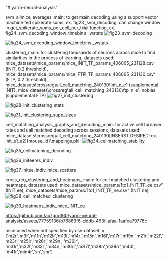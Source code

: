 "# yarm-neural-analysis" 

svm_allmice_averages_main:
to get main decoding using a support vector machine fed spikerate sums, ex. fig23_svm_decoding, can change window in get_spikerate_sums_per_cell_per_trial function, ex. fig24_svm_decoding_window_timebins _wstats
![fig23_svm_decoding](https://github.com/aozgur360/yarm-neural-analysis/assets/77759136/1db8d79a-ad15-4a14-87c1-d54cd493f05b)

![fig24_svm_decoding_window_timebins _wstats](https://github.com/aozgur360/yarm-neural-analysis/assets/77759136/422a4781-7e0a-46af-9ba3-4c6494c3ebd6)

clustering_main:
for clustering thousands of neurons across mice to find similarities in the process of learning, datasets used: mice_datasets\mice_params/mice_INIT_TF_params_406065_231128.csv (INIT, 0.2 threshold), mice_datasets\mice_params/mice_FTP_TF_params_406065_231130.csv' (FTP, 0.2 threshold), mice_datasets\crossreg\all_cell_matching_240130\init_n_e1 (supplemental INIT), mice_datasets\crossreg\all_cell_matching_240130\ftp_n_e1_nobias (supplemental FTP)
![fig27_init_clustering](https://github.com/aozgur360/yarm-neural-analysis/assets/77759136/dfb6ebf6-0471-4128-903d-d95ba3c0007c)

![fig28_init_clustering_stats](https://github.com/aozgur360/yarm-neural-analysis/assets/77759136/3d466ea3-9d4f-419c-ad14-c4d4bb72cab8)

![fig31_init_clustering_supp_sizes](https://github.com/aozgur360/yarm-neural-analysis/assets/77759136/e634668c-24b1-4f85-aea4-a779e306b3ec)


cell_matching_analysis_graphs_and_decoding_main:
for active cell turnover rates and cell matched decoding across sessions, datasets used: mice_datasets\crossreg\all_cell_matching_240130\[INSERST DESIRED: ex. init_e1_e2]\{mouse_id}\mappings.pkl'
![fig34_cellmatching_stability](https://github.com/aozgur360/yarm-neural-analysis/assets/77759136/176b2928-c084-4dca-b704-78ce6f3b63d5)

![fig35_cellmatching_decoding](https://github.com/aozgur360/yarm-neural-analysis/assets/77759136/6c8cebff-1285-40af-a670-33b91008d15c)

![fig36_initeeres_indiv](https://github.com/aozgur360/yarm-neural-analysis/assets/77759136/4e61aa3e-0b6c-4af6-b3b6-4746638d976e)

![fig37_initee_indiv_mice_scatters](https://github.com/aozgur360/yarm-neural-analysis/assets/77759136/5077dd53-2479-4170-9af8-31a278e637b0)

cross_reg_clustering_and_heatmaps_main: 
for cell matched clustering and heatmaps, datasets used: mice_datasets/mice_params/1to1_INIT_TF_ee.csv" (INIT ee), mice_datasets/mice_params/1to1_INIT_TF_ne.csv" (INIT ne)
![fig38_cell_matched_clustering](https://github.com/aozgur360/yarm-neural-analysis/assets/77759136/dad42f28-1c27-421e-a9f2-d6287cd52b00)

![fig39_heatmaps_indiv_mice_INIT_ee](https://github.com/aozgur360/yarm-neural-analysis/assets/77759136/b9bcdb6b-f22b-4cb6-893d-95f056669a11)

https://github.com/aozgur360/yarm-neural-analysis/assets/77759136/b76869f6-dddb-493f-afaa-1aafea79778c

mice used when not specified by csv dataset: = ['m2r','m9r','m11n','m12lr','m13l','m14r','m15n','m16l','m17r','m19n','m21r','m22l','m23r','m25lr','m26r','m29n', 'm30lr', 'm31r','m32l','m33r','m34n','m36rr','m37l','m38n','m39rr','m40l', 'm41r','min4r','sn','snr']
